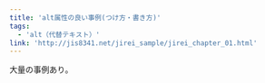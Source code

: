 ```yaml
---
title: 'alt属性の良い事例(つけ方・書き方)'
tags:
  - 'alt（代替テキスト）'
link: 'http://jis8341.net/jirei_sample/jirei_chapter_01.html'
---
```


大量の事例あり。

